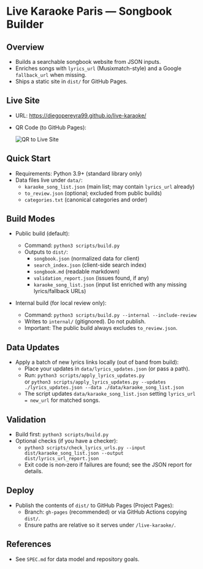 # Live Karaoke Paris — Songbook Builder

## Overview

- Builds a searchable songbook website from JSON inputs.
- Enriches songs with `lyrics_url` (Musixmatch-style) and a Google `fallback_url` when missing.
- Ships a static site in `dist/` for GitHub Pages.

## Live Site

- URL: https://diegopereyra99.github.io/live-karaoke/
- QR Code (to GitHub Pages):

  ![QR to Live Site](https://api.qrserver.com/v1/create-qr-code/?size=220x220&data=https%3A%2F%2Fdiegopereyra99.github.io%2Flive-karaoke%2F)

## Quick Start

- Requirements: Python 3.9+ (standard library only)
- Data files live under `data/`:
  - `karaoke_song_list.json` (main list; may contain `lyrics_url` already)
  - `to_review.json` (optional; excluded from public builds)
  - `categories.txt` (canonical categories and order)

## Build Modes

- Public build (default):
  - Command: `python3 scripts/build.py`
  - Outputs to `dist/`:
    - `songbook.json` (normalized data for client)
    - `search_index.json` (client-side search index)
    - `songbook.md` (readable markdown)
    - `validation_report.json` (issues found, if any)
    - `karaoke_song_list.json` (input list enriched with any missing lyrics/fallback URLs)

- Internal build (for local review only):
  - Command: `python3 scripts/build.py --internal --include-review`
  - Writes to `internal/` (gitignored). Do not publish.
  - Important: The public build always excludes `to_review.json`.

## Data Updates

- Apply a batch of new lyrics links locally (out of band from build):
  - Place your updates in `data/lyrics_updates.json` (or pass a path).
  - Run: `python3 scripts/apply_lyrics_updates.py` \
    or `python3 scripts/apply_lyrics_updates.py --updates ./lyrics_updates.json --data ./data/karaoke_song_list.json`
  - The script updates `data/karaoke_song_list.json` setting `lyrics_url = new_url` for matched songs.

## Validation

- Build first: `python3 scripts/build.py`
- Optional checks (if you have a checker):
  - `python3 scripts/check_lyrics_urls.py --input dist/karaoke_song_list.json --output dist/lyrics_url_report.json`
  - Exit code is non‑zero if failures are found; see the JSON report for details.

## Deploy

- Publish the contents of `dist/` to GitHub Pages (Project Pages):
  - Branch: `gh-pages` (recommended) or via GitHub Actions copying `dist/`.
  - Ensure paths are relative so it serves under `/live-karaoke/`.

## References

- See `SPEC.md` for data model and repository goals.
